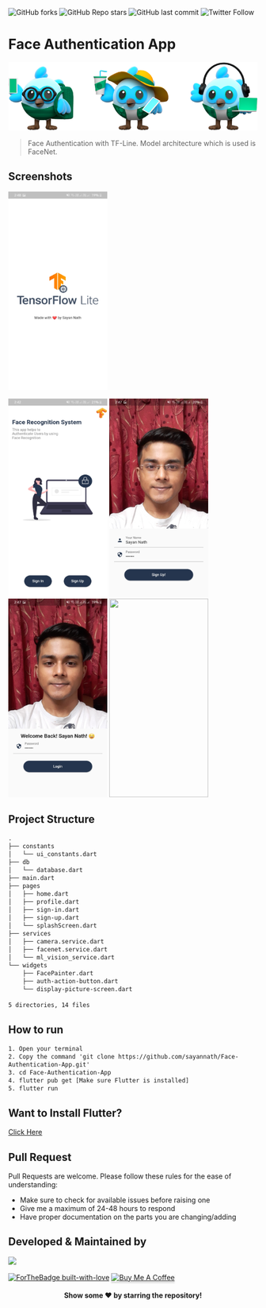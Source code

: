 ![GitHub forks](https://img.shields.io/github/forks/sayannath/Face-Authentication-App?style=for-the-badge)
![GitHub Repo stars](https://img.shields.io/github/stars/sayannath/Face-Authentication-App?style=for-the-badge)
![GitHub last commit](https://img.shields.io/github/last-commit/sayannath/Face-Authentication-App?style=for-the-badge)
![Twitter Follow](https://img.shields.io/twitter/follow/SayanNa20204009?style=for-the-badge)

# Face Authentication App
<img src="screenshots/git_dashes.png">

> Face Authentication with TF-Line. Model architecture which is used is FaceNet.

## Screenshots
<img height=400 width=200 src="screenshots/one.jpeg">
<p>
  <img height=400 width=200 src="screenshots/two.jpeg">
<img height=400 width=200 src="screenshots/three.jpeg">
  <br>
  <img height=400 width=200 src="screenshots/four.jpeg">
<image height=400 width=200 src= "screenshots/five.jpeg">
  
</p>

## Project Structure
```
.
├── constants
│   └── ui_constants.dart
├── db
│   └── database.dart
├── main.dart
├── pages
│   ├── home.dart
│   ├── profile.dart
│   ├── sign-in.dart
│   ├── sign-up.dart
│   └── splashScreen.dart
├── services
│   ├── camera.service.dart
│   ├── facenet.service.dart
│   └── ml_vision_service.dart
└── widgets
    ├── FacePainter.dart
    ├── auth-action-button.dart
    └── display-picture-screen.dart

5 directories, 14 files
```

## How to run
```
1. Open your terminal
2. Copy the command 'git clone https://github.com/sayannath/Face-Authentication-App.git'
3. cd Face-Authentication-App
4. flutter pub get [Make sure Flutter is installed]
5. flutter run
```
## Want to Install Flutter?
[Click Here](https://flutter.dev/docs/get-started/install)

## Pull Request

Pull Requests are welcome. Please follow these rules for the ease of understanding:
* Make sure to check for available issues before raising one
* Give me a maximum of 24-48 hours to respond
* Have proper documentation on the parts you are changing/adding

## Developed & Maintained by

<a href="https:sayannath.biz">
  <img src="https://contrib.rocks/image?repo=sayannath/Face-Authentication-App" />
</a>

[![ForTheBadge built-with-love](http://ForTheBadge.com/images/badges/built-with-love.svg)](https://github.com/sayannath)
<a href="https://www.buymeacoffee.com/sayannath235" target="_blank"><img src="https://www.buymeacoffee.com/assets/img/custom_images/orange_img.png" alt="Buy Me A Coffee" style="height: 41px !important;width: 174px !important;box-shadow: 0px 3px 2px 0px rgba(190, 190, 190, 0.5) !important;-webkit-box-shadow: 0px 3px 2px 0px rgba(190, 190, 190, 0.5) !important;" ></a>

<div align="center">
  
#### Show some ❤️ by starring the repository!
</div>
